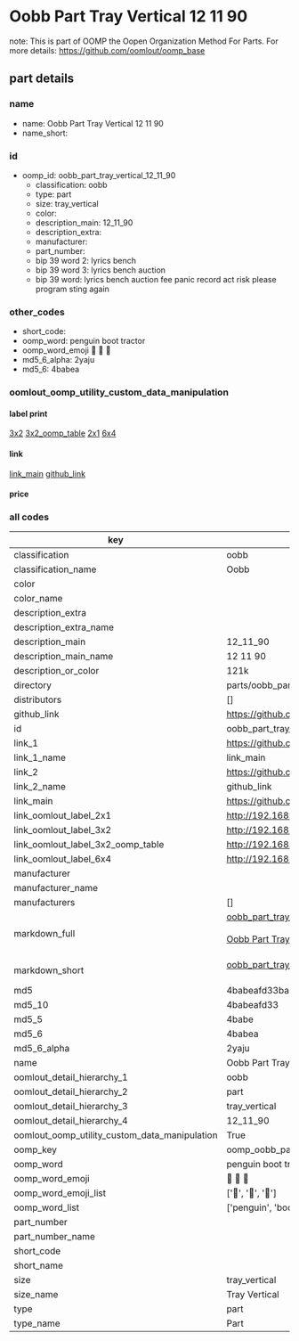 # Oobb Part Tray Vertical 12 11 90  

note: This is part of OOMP the Oopen Organization Method For Parts. For more details: https://github.com/oomlout/oomp_base

##  part details





### name
* name: Oobb Part Tray Vertical 12 11 90
* name_short: 
### id
* oomp_id: oobb_part_tray_vertical_12_11_90
  * classification: oobb
  * type: part
  * size: tray_vertical
  * color: 
  * description_main: 12_11_90
  * description_extra: 
  * manufacturer: 
  * part_number: 
  * bip 39 word 2: lyrics bench
  * bip 39 word 3: lyrics bench auction
  * bip 39 word: lyrics bench auction fee panic record act risk please program sting again

### other_codes
* short_code: 
* oomp_word: penguin boot tractor
* oomp_word_emoji :penguin: :boot: :tractor:
* md5_6_alpha: 2yaju
* md5_6: 4babea






### oomlout_oomp_utility_custom_data_manipulation
#### label print
[3x2](http://192.168.1.245:1112/?label=oomp%202yaju)
[3x2_oomp_table](http://192.168.1.107:1112/?label=oomp%202yaju)
[2x1](http://192.168.1.242:1112/?label=oomp%202yaju)
[6x4](http://192.168.1.55:1112/?label=oomp%202yaju)    

#### link

[link_main](https://github.com/oomlout/oomlout_oomp_current_version_messy/tree/main/parts/oobb_part_tray_vertical_12_11_90) [github_link](https://github.com/oomlout/oomlout_oomp_part_src/tree/main/parts/oobb_part_tray_vertical_12_11_90)                             

#### price







### all codes 
| key | value |  
| --- | --- |  
| classification | oobb |  
| classification_name | Oobb |  
| color |  |  
| color_name |  |  
| description_extra |  |  
| description_extra_name |  |  
| description_main | 12_11_90 |  
| description_main_name | 12 11 90 |  
| description_or_color | 121k |  
| directory | parts/oobb_part_tray_vertical_12_11_90 |  
| distributors | [] |  
| github_link | https://github.com/oomlout/oomlout_oomp_part_src/tree/main/parts/oobb_part_tray_vertical_12_11_90 |  
| id | oobb_part_tray_vertical_12_11_90 |  
| link_1 | https://github.com/oomlout/oomlout_oomp_current_version_messy/tree/main/parts/oobb_part_tray_vertical_12_11_90 |  
| link_1_name | link_main |  
| link_2 | https://github.com/oomlout/oomlout_oomp_part_src/tree/main/parts/oobb_part_tray_vertical_12_11_90 |  
| link_2_name | github_link |  
| link_main | https://github.com/oomlout/oomlout_oomp_current_version_messy/tree/main/parts/oobb_part_tray_vertical_12_11_90 |  
| link_oomlout_label_2x1 | http://192.168.1.242:1112/?label=oomp%202yaju |  
| link_oomlout_label_3x2 | http://192.168.1.245:1112/?label=oomp%202yaju |  
| link_oomlout_label_3x2_oomp_table | http://192.168.1.107:1112/?label=oomp%202yaju |  
| link_oomlout_label_6x4 | http://192.168.1.55:1112/?label=oomp%202yaju |  
| manufacturer |  |  
| manufacturer_name |  |  
| manufacturers | [] |  
| markdown_full | [oobb_part_tray_vertical_12_11_90](https://github.com/oomlout/oomlout_oomp_current_version_messy/tree/main/parts/oobb_part_tray_vertical_12_11_90)<br>[](https://github.com/oomlout/oomlout_oomp_current_version_messy/tree/main/parts/oobb_part_tray_vertical_12_11_90)<br>[Oobb Part Tray Vertical 12 11 90](https://github.com/oomlout/oomlout_oomp_current_version_messy/tree/main/parts/oobb_part_tray_vertical_12_11_90)<br><br> |  
| markdown_short | [oobb_part_tray_vertical_12_11_90](https://github.com/oomlout/oomlout_oomp_current_version_messy/tree/main/parts/oobb_part_tray_vertical_12_11_90)<br><br> |  
| md5 | 4babeafd33ba604ecf4fd5481dc5442b |  
| md5_10 | 4babeafd33 |  
| md5_5 | 4babe |  
| md5_6 | 4babea |  
| md5_6_alpha | 2yaju |  
| name | Oobb Part Tray Vertical 12 11 90 |  
| oomlout_detail_hierarchy_1 | oobb |  
| oomlout_detail_hierarchy_2 | part |  
| oomlout_detail_hierarchy_3 | tray_vertical |  
| oomlout_detail_hierarchy_4 | 12_11_90 |  
| oomlout_oomp_utility_custom_data_manipulation | True |  
| oomp_key | oomp_oobb_part_tray_vertical_12_11_90 |  
| oomp_word | penguin boot tractor |  
| oomp_word_emoji | :penguin: :boot: :tractor: |  
| oomp_word_emoji_list | [':penguin:', ':boot:', ':tractor:'] |  
| oomp_word_list | ['penguin', 'boot', 'tractor'] |  
| part_number |  |  
| part_number_name |  |  
| short_code |  |  
| short_name |  |  
| size | tray_vertical |  
| size_name | Tray Vertical |  
| type | part |  
| type_name | Part |  
